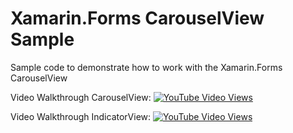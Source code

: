 # Xamarin.Forms CarouselView Sample
Sample code to demonstrate how to work with the Xamarin.Forms CarouselView

Video Walkthrough CarouselView: [![YouTube Video Views](https://img.shields.io/youtube/views/y0X15M_Acdc?style=social)](https://www.youtube.com/watch?v=y0X15M_Acdc)

Video Walkthrough IndicatorView: [![YouTube Video Views](https://img.shields.io/youtube/views/MRTAvkhFoWw?style=social)](https://www.youtube.com/watch?v=MRTAvkhFoWw)
